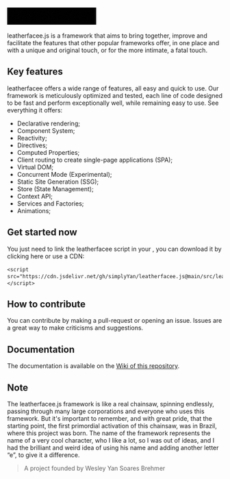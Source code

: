 ![Leahterfacee.js](https://raw.githubusercontent.com/simplyYan/leatherfacee.js/main/repo%20config/leatherfacee%20headerlogo.gif)

leatherfacee.js is a framework that aims to bring together, improve and facilitate the features that other popular frameworks offer, in one place and with a unique and original touch, or for the more intimate, a fatal touch.

## Key features
leatherfacee offers a wide range of features, all easy and quick to use. Our framework is meticulously optimized and tested, each line of code designed to be fast and perform exceptionally well, while remaining easy to use. See everything it offers:
- Declarative rendering;
- Component System;
- Reactivity;
- Directives;
- Computed Properties;
- Client routing to create single-page applications (SPA);
- Virtual DOM;
- Concurrent Mode (Experimental);
- Static Site Generation (SSG);
- Store (State Management);
- Context API;
- Services and Factories;
- Animations;
  
## Get started now
You just need to link the leatherfacee script in your <head>, you can download it by clicking here or use a CDN:
```
<script src="https://cdn.jsdelivr.net/gh/simplyYan/leatherfacee.js@main/src/leatherfacee.js"></script>
```

## How to contribute
You can contribute by making a pull-request or opening an issue. Issues are a great way to make criticisms and suggestions.

## Documentation
The documentation is available on the [Wiki of this repository](https://github.com/simplyYan/leatherfacee.js/wiki/Docs).

## Note
The leatherfacee.js framework is like a real chainsaw, spinning endlessly, passing through many large corporations and everyone who uses this framework. But it's important to remember, and with great pride, that the starting point, the first primordial activation of this chainsaw, was in Brazil, where this project was born. The name of the framework represents the name of a very cool character, who I like a lot, so I was out of ideas, and I had the brilliant and weird idea of using his name and adding another letter “e”, to give it a difference.

> A project founded by Wesley Yan Soares Brehmer
